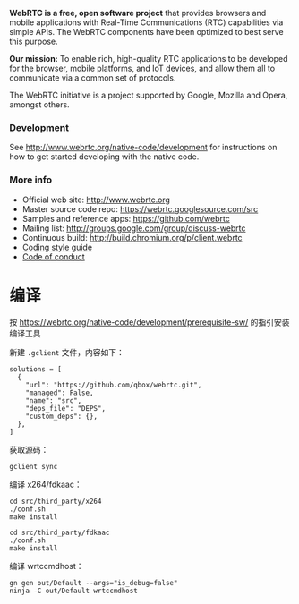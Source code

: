 **WebRTC is a free, open software project** that provides browsers and mobile
applications with Real-Time Communications (RTC) capabilities via simple APIs.
The WebRTC components have been optimized to best serve this purpose.

**Our mission:** To enable rich, high-quality RTC applications to be
developed for the browser, mobile platforms, and IoT devices, and allow them
all to communicate via a common set of protocols.

The WebRTC initiative is a project supported by Google, Mozilla and Opera,
amongst others.

### Development

See http://www.webrtc.org/native-code/development for instructions on how to get
started developing with the native code.

### More info

 * Official web site: http://www.webrtc.org
 * Master source code repo: https://webrtc.googlesource.com/src
 * Samples and reference apps: https://github.com/webrtc
 * Mailing list: http://groups.google.com/group/discuss-webrtc
 * Continuous build: http://build.chromium.org/p/client.webrtc
 * [Coding style guide](style-guide.md)
 * [Code of conduct](CODE_OF_CONDUCT.md)

# 编译

按 https://webrtc.org/native-code/development/prerequisite-sw/ 的指引安装编译工具

新建 `.gclient` 文件，内容如下：

```
solutions = [
  {
    "url": "https://github.com/qbox/webrtc.git",
    "managed": False,
    "name": "src",
    "deps_file": "DEPS",
    "custom_deps": {},
  },
]
```

获取源码：

```
gclient sync
```

编译 x264/fdkaac：

```
cd src/third_party/x264
./conf.sh
make install

cd src/third_party/fdkaac
./conf.sh
make install
```

编译 wrtccmdhost：

```
gn gen out/Default --args="is_debug=false"
ninja -C out/Default wrtccmdhost
```

